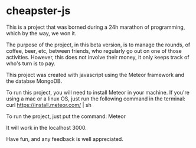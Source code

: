 # cheapster-js
This is a project that was borned during a 24h marathon of programming, which by the way, we won it.

The purpose of the project, in this beta version, is to manage the rounds, of coffee, beer, etc, between friends, who regularly
go out on one of those activities. However, this does not involve their money, it only keeps track of who's turn is to pay.

This project was created with javascript using the Meteor framework and the databse MongoDB.

To run this project, you will need to install Meteor in your machine. If you're using a mac or a linux OS, just run the following
command in the terminal: curl https://install.meteor.com/ | sh

To run the project, just put the command: Meteor

It will work in the localhost 3000.

Have fun, and any feedback is well appreciated.
